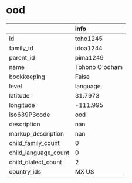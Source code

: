 # ood
|                      | info           |
|:---------------------|:---------------|
| id                   | toho1245       |
| family_id            | utoa1244       |
| parent_id            | pima1249       |
| name                 | Tohono O'odham |
| bookkeeping          | False          |
| level                | language       |
| latitude             | 31.7973        |
| longitude            | -111.995       |
| iso639P3code         | ood            |
| description          | nan            |
| markup_description   | nan            |
| child_family_count   | 0              |
| child_language_count | 0              |
| child_dialect_count  | 2              |
| country_ids          | MX US          |
